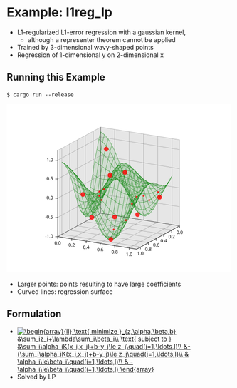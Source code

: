 # Example: l1reg_lp

* L1-regularized L1-error regression with a gaussian kernel,
  * although a representer theorem cannot be applied
* Trained by 3-dimensional wavy-shaped points
* Regression of 1-dimensional y on 2-dimensional x

## Running this Example

```
$ cargo run --release
```

![](plot.svg)

* Larger points: points resulting to have large coefficients
* Curved lines: regression surface

## Formulation

* <a href="https://www.codecogs.com/eqnedit.php?latex=\begin{array}{ll}&space;\text{&space;minimize&space;}_{z,\alpha,\beta,b}&space;&\sum_iz_i&plus;\lambda\sum_i\beta_i\\&space;\text{&space;subject&space;to&space;}&space;&\sum_i\alpha_iK(x_i,x_j)&plus;b-y_j\le&space;z_j\quad(j=1,\ldots,l)\\&space;&-(\sum_i\alpha_iK(x_i,x_j)&plus;b-y_j)\le&space;z_j\quad(j=1,\ldots,l)\\&space;&&space;\alpha_i\le\beta_i\quad(i=1,\ldots,l)\\&space;&&space;-\alpha_i\le\beta_i\quad(i=1,\ldots,l)&space;\end{array}" target="_blank"><img src="https://latex.codecogs.com/gif.latex?\begin{array}{ll}&space;\text{&space;minimize&space;}_{z,\alpha,\beta,b}&space;&\sum_iz_i&plus;\lambda\sum_i\beta_i\\&space;\text{&space;subject&space;to&space;}&space;&\sum_i\alpha_iK(x_i,x_j)&plus;b-y_j\le&space;z_j\quad(j=1,\ldots,l)\\&space;&-(\sum_i\alpha_iK(x_i,x_j)&plus;b-y_j)\le&space;z_j\quad(j=1,\ldots,l)\\&space;&&space;\alpha_i\le\beta_i\quad(i=1,\ldots,l)\\&space;&&space;-\alpha_i\le\beta_i\quad(i=1,\ldots,l)&space;\end{array}" title="\begin{array}{ll} \text{ minimize }_{z,\alpha,\beta,b} &\sum_iz_i+\lambda\sum_i\beta_i\\ \text{ subject to } &\sum_i\alpha_iK(x_i,x_j)+b-y_j\le z_j\quad(j=1,\ldots,l)\\ &-(\sum_i\alpha_iK(x_i,x_j)+b-y_j)\le z_j\quad(j=1,\ldots,l)\\ & \alpha_i\le\beta_i\quad(i=1,\ldots,l)\\ & -\alpha_i\le\beta_i\quad(i=1,\ldots,l) \end{array}" align="top" /></a>
* Solved by LP
